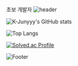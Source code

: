 초보 개발자
![header](https://capsule-render.vercel.app/api?type=waving&color=00CCFF&height=300&section=header&text=Pangpyo&fontSize=40)


![K-Junyyy's GitHub stats](https://github-readme-stats.vercel.app/api?username=pangpyo&show_icons=true&theme=dark)

![Top Langs](https://github-readme-stats.vercel.app/api/top-langs/?username=pangpyo&layout=compact일&theme=dark)

[![Solved.ac Profile](http://mazassumnida.wtf/api/generate_badge?boj=kkp0639)](https://solved.ac/profile/kkp0639)

![Footer](https://capsule-render.vercel.app/api?type=waving&color=00CCFF&height=200&section=footer)
